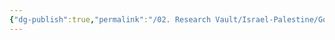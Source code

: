 ```yaml
---
{"dg-publish":true,"permalink":"/02. Research Vault/Israel-Palestine/Governments/Hezbollah/","created":"2025-08-22T20:57:01.475-04:00","updated":"2025-08-22T21:00:53.597-04:00"}
---
```


